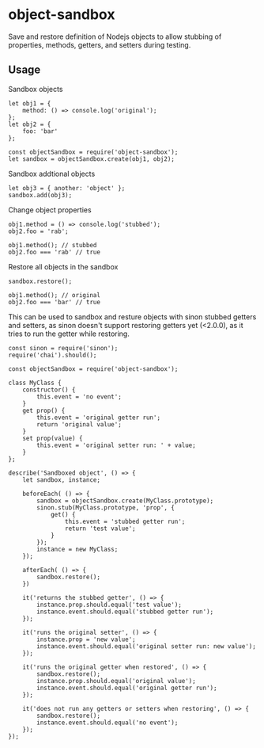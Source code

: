 # object-sandbox
Save and restore definition of Nodejs objects to allow stubbing of properties, methods, getters, and setters during testing.

## Usage
Sandbox objects
```
let obj1 = {
    method: () => console.log('original'); 
};
let obj2 = {
    foo: 'bar'
};

const objectSandbox = require('object-sandbox');
let sandbox = objectSandbox.create(obj1, obj2);
```
Sandbox addtional objects
```
let obj3 = { another: 'object' };
sandbox.add(obj3);
```
Change object properties
```
obj1.method = () => console.log('stubbed');
obj2.foo = 'rab';

obj1.method(); // stubbed
obj2.foo === 'rab' // true
```
Restore all objects in the sandbox
```
sandbox.restore(); 

obj1.method(); // original
obj2.foo === 'bar' // true
```

This can be used to sandbox and resture objects with sinon stubbed getters and setters, as sinon doesn't support restoring getters yet (<2.0.0), as it tries to run the getter while restoring.

```
const sinon = require('sinon');
require('chai').should();

const objectSandbox = require('object-sandbox');

class MyClass {
    constructor() {
        this.event = 'no event';
    }
    get prop() {
        this.event = 'original getter run';
        return 'original value';
    }
    set prop(value) {
        this.event = 'original setter run: ' + value;
    }
};

describe('Sandboxed object', () => {
    let sandbox, instance;

    beforeEach( () => {
        sandbox = objectSandbox.create(MyClass.prototype);
        sinon.stub(MyClass.prototype, 'prop', {
            get() {
                this.event = 'stubbed getter run';
                return 'test value';
            }
        });
        instance = new MyClass;
    });

    afterEach( () => {
        sandbox.restore();
    })

    it('returns the stubbed getter', () => {
        instance.prop.should.equal('test value');
        instance.event.should.equal('stubbed getter run');
    });

    it('runs the original setter', () => {
        instance.prop = 'new value';
        instance.event.should.equal('original setter run: new value');
    });

    it('runs the original getter when restored', () => {
        sandbox.restore();
        instance.prop.should.equal('original value');
        instance.event.should.equal('original getter run');
    });

    it('does not run any getters or setters when restoring', () => {
        sandbox.restore();
        instance.event.should.equal('no event');
    });
});
```


